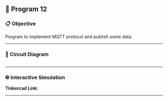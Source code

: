 ## 🚀 Program 12

### 📋 Objective
Program to implement MQTT protocol and publish some data. 

---

### 🔧 Circuit Diagram

![]()

---

### 🌐 Interactive Simulation

**Tinkercad Link:** []()

---